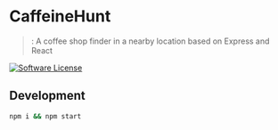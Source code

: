 # CaffeineHunt
> : A coffee shop finder in a nearby location based on Express and React

[![Software License](https://img.shields.io/badge/license-MIT-brightgreen.svg?style=flat)](LICENSE)

## Development

```bash
npm i && npm start
```